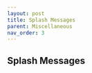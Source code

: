 ```yaml
---
layout: post
title: Splash Messages
parent: Miscellaneous
nav_order: 3
---
```

**Splash Messages**
---